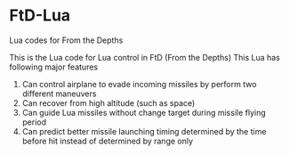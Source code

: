 # FtD-Lua
Lua codes for From the Depths

This is the Lua code for Lua control in FtD (From the Depths) 
This Lua has following major features 
1. Can control airplane to evade incoming missiles by perform two different maneuvers 
2. Can recover from high altitude (such as space) 
3. Can guide Lua missiles without change target during missile flying period 
4. Can predict better missile launching timing determined by the time before hit instead of determined by range only
